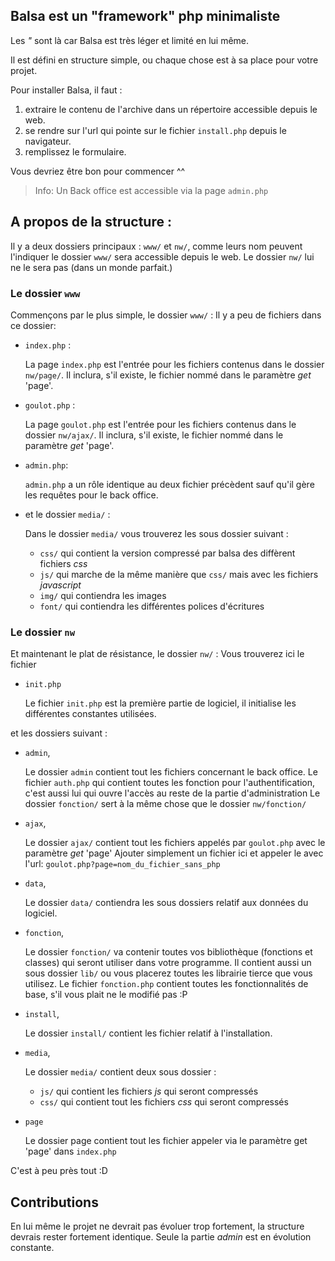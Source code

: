 ## Balsa est un "framework" php minimaliste
Les _"_ sont là car Balsa est très léger et limité en lui même.

Il est défini en structure simple, ou chaque chose est à sa place pour votre projet.

Pour installer Balsa, il faut :

1. extraire le contenu de l'archive dans un répertoire accessible depuis le web.
2. se rendre sur l'url qui pointe sur le fichier `install.php` depuis le navigateur.
3. remplissez le formulaire.

Vous devriez être bon pour commencer ^^

> Info: Un Back office est accessible via la page `admin.php`

## A propos de la structure :

Il y a deux dossiers principaux : `www/` et `nw/`, comme leurs nom peuvent l'indiquer le dossier `www/` sera accessible depuis le web.
Le dossier `nw/` lui ne le sera pas (dans un monde parfait.)

### Le dossier `www`

Commençons par le plus simple, le dossier `www/` :
Il y a peu de fichiers dans ce dossier: 

+ `index.php` :

    La page `index.php` est l'entrée pour les fichiers contenus dans le dossier `nw/page/`.
    Il inclura, s'il existe, le fichier nommé dans le paramètre _get_ 'page'.

+ `goulot.php` :

    La page `goulot.php` est l'entrée pour les fichiers contenus dans le dossier `nw/ajax/`.
    Il inclura, s'il existe, le fichier nommé dans le paramètre _get_ 'page'.

+ `admin.php`:

    `admin.php` a un rôle identique au deux fichier précèdent sauf qu'il gère les requêtes pour le back office.

+ et le dossier `media/` :

    Dans le dossier `media/` vous trouverez les sous dossier suivant :

    + `css/`  qui contient la version compressé par balsa des diffèrent fichiers _css_
    + `js/`   qui marche de la même manière que `css/` mais avec les fichiers _javascript_
    + `img/`  qui contiendra les images
    + `font/` qui contiendra les différentes polices d'écritures

### Le dossier `nw`

Et maintenant le plat de résistance, le dossier `nw/` :
Vous trouverez ici le fichier

+ `init.php`

    Le fichier `init.php` est la première partie de logiciel, il initialise les différentes constantes utilisées.

et les dossiers suivant :

+ `admin`,

    Le dossier `admin` contient tout les fichiers concernant le back office.
    Le fichier `auth.php` qui contient toutes les fonction pour l'authentification, c'est aussi lui qui ouvre l'accès  au reste de la partie d'administration
    Le dossier `fonction/` sert à la même chose que le dossier `nw/fonction/`

+ `ajax`,

    Le dossier `ajax/` contient tout les fichiers appelés par `goulot.php` avec le paramètre _get_ 'page'
    Ajouter simplement un fichier ici et appeler le avec l'url:
    `goulot.php?page=nom_du_fichier_sans_php`

+ `data`,

    Le dossier `data/` contiendra les sous dossiers relatif aux données du logiciel.

+ `fonction`,

    Le dossier `fonction/` va contenir toutes vos bibliothèque (fonctions et classes) qui seront utiliser dans votre programme.
    Il contient aussi un sous dossier `lib/` ou vous placerez toutes les librairie tierce que vous utilisez.
    Le fichier `fonction.php` contient toutes les fonctionnalités de base, s'il vous plait ne le modifié pas :P

+ `install`,

    Le dossier `install/` contient les fichier relatif à l'installation.

+ `media`,

    Le dossier `media/` contient deux sous dossier :

    + `js/` qui contient les fichiers _js_ qui seront compressés
    + `css/` qui contient tout les fichiers _css_ qui seront compressés

+ `page`

    Le dossier page contient tout les fichier appeler via le paramètre get 'page' dans `index.php`


C'est à peu près tout :D

## Contributions

En lui même le projet ne devrait pas évoluer trop fortement, la structure devrais rester fortement identique.
Seule la partie _admin_ est en évolution constante.
